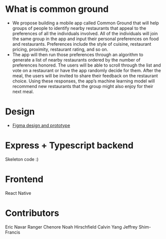 # What is common ground

- We propose building a mobile app called Common Ground that will help groups of people to identify nearby restaurants that appeal to the preferences of all the individuals involved. All of the individuals will join the same group in the app and input their personal preferences on food and restaurants. Preferences include the style of cuisine, restaurant pricing, proximity, restaurant rating, and so on.
- The app will then run those preferences through an algorithm to generate a list of nearby restaurants ordered by the number of preferences honored. The users will be able to scroll through the list and vote on a restaurant or have the app randomly decide for them. After the meal, the users will be invited to share their feedback on the restaurant choice. Using these responses, the app’s machine learning model will recommend new restaurants that the group might also enjoy for their next meal.

# Design

- [Figma design and prototype](https://www.figma.com/file/uUb47BjeT1TkdZ9nW5TJjS/Senior-Project?node-id=0%3A1)

# Express + Typescript backend

Skeleton code :)

# Frontend

React Native

# Contributors

Eric Navar
Ranger Chenore
Noah Hirschfield
Calvin Yang
Jeffrey Shim-Francis

